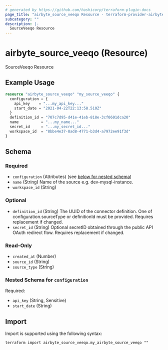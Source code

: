 ```yaml
---
# generated by https://github.com/hashicorp/terraform-plugin-docs
page_title: "airbyte_source_veeqo Resource - terraform-provider-airbyte"
subcategory: ""
description: |-
  SourceVeeqo Resource
---
```


# airbyte_source_veeqo (Resource)

SourceVeeqo Resource

## Example Usage

```terraform
resource "airbyte_source_veeqo" "my_source_veeqo" {
  configuration = {
    api_key    = "...my_api_key..."
    start_date = "2021-04-22T22:13:58.510Z"
  }
  definition_id = "707c7d95-d41e-41eb-818e-3cf0601dca20"
  name          = "...my_name..."
  secret_id     = "...my_secret_id..."
  workspace_id  = "8bbe4e37-8ad8-4771-b3d4-a7972ee91f3d"
}
```

<!-- schema generated by tfplugindocs -->
## Schema

### Required

- `configuration` (Attributes) (see [below for nested schema](#nestedatt--configuration))
- `name` (String) Name of the source e.g. dev-mysql-instance.
- `workspace_id` (String)

### Optional

- `definition_id` (String) The UUID of the connector definition. One of configuration.sourceType or definitionId must be provided. Requires replacement if changed.
- `secret_id` (String) Optional secretID obtained through the public API OAuth redirect flow. Requires replacement if changed.

### Read-Only

- `created_at` (Number)
- `source_id` (String)
- `source_type` (String)

<a id="nestedatt--configuration"></a>
### Nested Schema for `configuration`

Required:

- `api_key` (String, Sensitive)
- `start_date` (String)

## Import

Import is supported using the following syntax:

```shell
terraform import airbyte_source_veeqo.my_airbyte_source_veeqo ""
```

